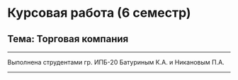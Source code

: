 # Курсовая работа (6 семестр)

## Тема: Торговая компания

---

Выполнена струдентами гр. ИПБ-20
Батуриным К.А. и Никановым П.А.

---
